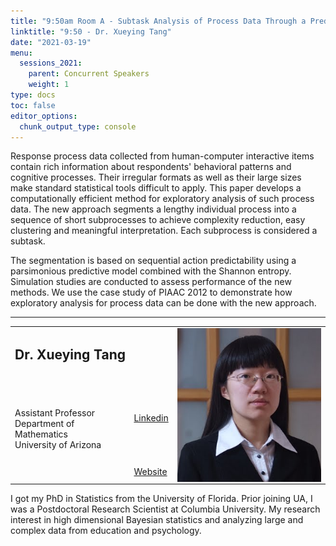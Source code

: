 ```yaml
---
title: "9:50am Room A - Subtask Analysis of Process Data Through a Predictive Model"
linktitle: "9:50 - Dr. Xueying Tang"
date: "2021-03-19"
menu:
  sessions_2021:
    parent: Concurrent Speakers
    weight: 1
type: docs
toc: false
editor_options:
  chunk_output_type: console
---
```


Response process data collected from human-computer interactive items contain rich information about respondents' behavioral patterns and cognitive processes. Their irregular formats as well as their large sizes make standard statistical tools difficult to apply. This paper develops a computationally efficient method for exploratory analysis of such process data. The new approach segments a lengthy individual process into a sequence of short subprocesses to achieve complexity reduction, easy clustering and meaningful interpretation. Each subprocess is considered a subtask.

The segmentation is based on sequential action predictability using a parsimonious predictive model combined with the Shannon entropy. 
Simulation studies are conducted to assess performance of the new methods. We use the case study of PIAAC 2012 to demonstrate how exploratory analysis for process data can be done with the new approach. 

<hr style="width: 100%; text-align: center; margin-left: 0;" />


<TABLE class="bio-table">
<TR>
<TD COLSPAN="2"><h2>Dr. Xueying Tang</h2></TD>
<TD ROWSPAN="4"><img style="float: left;" src="img/xueying-tang.png" width="250" /></TD>
</TR>
<TR>
<TD ROWSPAN="3">Assistant Professor<br>
Department of Mathematics<br>
University of Arizona</TD>
<TD><i class="fab fa-linkedin"></i> <a href="https://www.linkedin.com/in/xueying-tang-79b18023/" target="_blank" rel="noopener">Linkedin</a>
</TD>
</TR>
<TR>
<TD><i class="fa fa-link"></i> <a href="https://sites.google.com/a/math.arizona.edu/xueyingtang/" target="_blank" rel="noopener">Website</a>
</TD>
</TR>
</TABLE>
I got my PhD in Statistics from the University of Florida. Prior joining UA, I was a Postdoctoral Research Scientist at Columbia University. My research interest in high dimensional Bayesian statistics and analyzing large and complex data from education and psychology.